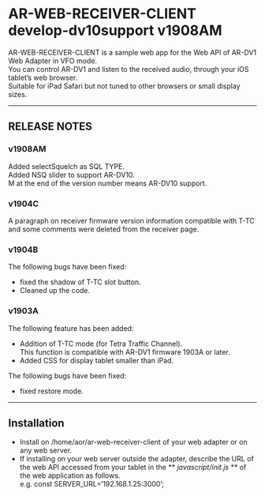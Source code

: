 # AR-WEB-RECEIVER-CLIENT develop-dv10support v1908AM  

AR-WEB-RECEIVER-CLIENT is a sample web app for the Web API of AR-DV1 Web Adapter in VFO mode.  
You can control AR-DV1 and listen to the received audio, through your iOS tablet’s web browser.  
Suitable for iPad Safari but not tuned to other browsers or small display sizes.

---

## RELEASE NOTES  
### v1908AM  
Added selectSquelch as SQL TYPE.  
Added NSQ slider to support AR-DV10.  
M at the end of the version number means AR-DV10 support.

### v1904C  
A paragraph on receiver firmware version information compatible with T-TC and some comments were deleted from the receiver page.  

### v1904B  
The following bugs have been fixed:  
 - fixed the shadow of T-TC slot button.  
 - Cleaned up the code.  

### v1903A  
The following feature has been added:  
 - Addition of T-TC mode (for Tetra Traffic Channel).  
 This function is compatible with AR-DV1 firmware 1903A or later.  
 - Added CSS for display tablet smaller than iPad.  

The following bugs have been fixed:  
 - fixed restore mode.  

---
## Installation  
 - Install on /home/aor/ar-web-receiver-client of your web adapter or on any web server.  
 - If installing on your web server outside the adapter, describe the URL of the web API accessed from your tablet in the ** *javascript/init.js* ** of the web application as follows.  
	e.g. const SERVER_URL=‘192.168.1.25:3000’;  
